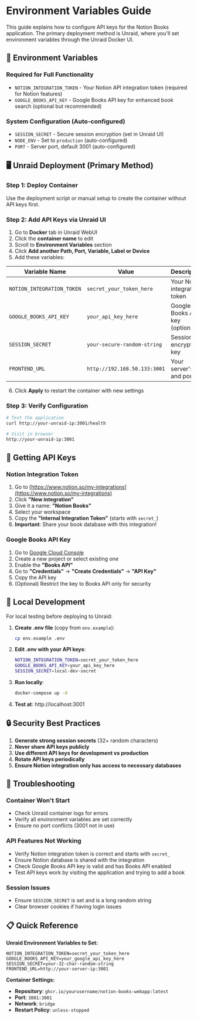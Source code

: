 # Environment Variables Guide

This guide explains how to configure API keys for the Notion Books application. The primary deployment method is Unraid, where you'll set environment variables through the Unraid Docker UI.

## 🔑 Environment Variables

### Required for Full Functionality
- `NOTION_INTEGRATION_TOKEN` - Your Notion API integration token (required for Notion features)
- `GOOGLE_BOOKS_API_KEY` - Google Books API key for enhanced book search (optional but recommended)

### System Configuration (Auto-configured)
- `SESSION_SECRET` - Secure session encryption (set in Unraid UI)
- `NODE_ENV` - Set to `production` (auto-configured)
- `PORT` - Server port, default 3001 (auto-configured)

## 🖥️ Unraid Deployment (Primary Method)

### Step 1: Deploy Container
Use the deployment script or manual setup to create the container without API keys first.

### Step 2: Add API Keys via Unraid UI
1. Go to **Docker** tab in Unraid WebUI
2. Click the **container name** to edit
3. Scroll to **Environment Variables** section
4. Click **Add another Path, Port, Variable, Label or Device**
5. Add these variables:

| Variable Name | Value | Description |
|---------------|-------|-------------|
| `NOTION_INTEGRATION_TOKEN` | `secret_your_token_here` | Your Notion integration token |
| `GOOGLE_BOOKS_API_KEY` | `your_api_key_here` | Google Books API key (optional) |
| `SESSION_SECRET` | `your-secure-random-string` | Session encryption key |
| `FRONTEND_URL` | `http://192.168.50.133:3001` | Your server's IP and port |

6. Click **Apply** to restart the container with new settings

### Step 3: Verify Configuration
```bash
# Test the application
curl http://your-unraid-ip:3001/health

# Visit in browser
http://your-unraid-ip:3001
```

## 🔐 Getting API Keys

### Notion Integration Token
1. Go to [https://www.notion.so/my-integrations](https://www.notion.so/my-integrations)
2. Click **"New integration"**
3. Give it a name: **"Notion Books"**
4. Select your workspace
5. Copy the **"Internal Integration Token"** (starts with `secret_`)
6. **Important**: Share your book database with this integration!

### Google Books API Key
1. Go to [Google Cloud Console](https://console.developers.google.com/)
2. Create a new project or select existing one
3. Enable the **"Books API"**
4. Go to **"Credentials"** → **"Create Credentials"** → **"API Key"**
5. Copy the API key
6. (Optional) Restrict the key to Books API only for security

## 🧪 Local Development

For local testing before deploying to Unraid:

1. **Create .env file** (copy from `env.example`):
   ```bash
   cp env.example .env
   ```

2. **Edit .env with your API keys**:
   ```bash
   NOTION_INTEGRATION_TOKEN=secret_your_token_here
   GOOGLE_BOOKS_API_KEY=your_api_key_here
   SESSION_SECRET=local-dev-secret
   ```

3. **Run locally**:
   ```bash
   docker-compose up -d
   ```

4. **Test at**: http://localhost:3001

## 🔒 Security Best Practices

1. **Generate strong session secrets** (32+ random characters)
2. **Never share API keys publicly**
3. **Use different API keys for development vs production**
4. **Rotate API keys periodically**
5. **Ensure Notion integration only has access to necessary databases**

## 🔧 Troubleshooting

### Container Won't Start
- Check Unraid container logs for errors
- Verify all environment variables are set correctly
- Ensure no port conflicts (3001 not in use)

### API Features Not Working
- Verify Notion integration token is correct and starts with `secret_`
- Ensure Notion database is shared with the integration
- Check Google Books API key is valid and has Books API enabled
- Test API keys work by visiting the application and trying to add a book

### Session Issues
- Ensure `SESSION_SECRET` is set and is a long random string
- Clear browser cookies if having login issues

## 📋 Quick Reference

**Unraid Environment Variables to Set:**
```
NOTION_INTEGRATION_TOKEN=secret_your_token_here
GOOGLE_BOOKS_API_KEY=your_google_api_key_here  
SESSION_SECRET=your-32-char-random-string
FRONTEND_URL=http://your-server-ip:3001
```

**Container Settings:**
- **Repository**: `ghcr.io/yourusername/notion-books-webapp:latest`
- **Port**: `3001:3001`
- **Network**: `bridge`
- **Restart Policy**: `unless-stopped` 